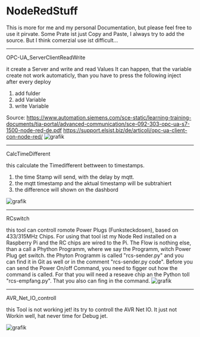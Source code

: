 # NodeRedStuff
This is more for me and my personal Documentation, but please feel free to use it pirvate. Some Prate ist just Copy and Paste, I always try to add the source. But I think comerzial use ist difficult...

________________________________________________________________________________
OPC-UA_ServerClientReadWrite 

  it create a Server and write and read Values
  It can happen, that the variable create not work automaticly, than you have to press the following inject after every deploy
  1. add fulder
  2. add Variable
  3. write Variable

  Source:   https://www.automation.siemens.com/sce-static/learning-training-documents/tia-portal/advanced-communication/sce-092-303-opc-ua-s7-1500-node-red-de.pdf
            https://support.elsist.biz/de/articoli/opc-ua-client-con-node-red/
![grafik](https://user-images.githubusercontent.com/23342140/152413539-e4f8f22c-6507-4c85-ab85-b28116353207.png)
________________________________________________________________________________
CalcTimeDifferent

  this calculate the Timedifferent bettween to timestamps.
   1. the time Stamp will send, with the delay by mqtt.
   2. the mqtt timestamp and the aktual timestamp will be subtrahiert
   3. the difference will shown on the dashbord
  
 ![grafik](https://user-images.githubusercontent.com/23342140/152413167-dfb2bfef-1b0b-4fc3-88b8-afe417a15197.png)

________________________________________________________________________________
RCswitch 

  this tool can controll romote Power Plugs (Funksteckdosen), based on 433/315MHz Chips. For using that tool ist my Node Red installed on a Raspberry Pi and the RC chips are wired to the Pi. 
  The Flow is nothing else, than a call a Phython Programm, where we say the Programm, witch Power Plug get switch. the Phyton Programm is called "rcs-sender.py" and you can find it in Git as well or in the comment "rcs-sender.py code". Before you can send the Power On/off Command, you need to figger out how the command is called. For that you will need a reseave chip an the Python toll "rcs-empfang.py". That you also can fing in the command.
![grafik](https://user-images.githubusercontent.com/23342140/152432519-21447b68-3c44-4a0e-8dcb-1615df8728dd.png)
________________________________________________________________________________
AVR_Net_IO_controll

this Tool is not working jet!
its try to controll the AVR Net IO. It just not Workin well, hat never time for Debug jet.

![grafik](https://user-images.githubusercontent.com/23342140/152435019-653f5619-1991-47fb-b845-66f51c54e8aa.png)

